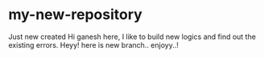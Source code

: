 # my-new-repository
Just new created
Hi ganesh here, I like to build new logics and find out the existing errors.
Heyy! here is new branch.. enjoyy..!
